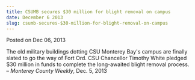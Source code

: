 ```yaml
---
title: CSUMB secures $30 million for blight removal on campus
date: December 6 2013
slug: csumb-secures-$30-million-for-blight-removal-on-campus
---
```


 



<span class="date">Posted on Dec 06, 2013    </span>
<p>The old military buildings dotting CSU Monterey Bay&apos;s campus are
finally slated to go the way of Fort Ord. CSU Chancellor Timothy
White pledged $30 million in funds to complete the long-awaited
blight removal process.<br>
&#x2013; <em>Monterey County Weekly</em>, Dec. 5, 2013</br></p>





 
